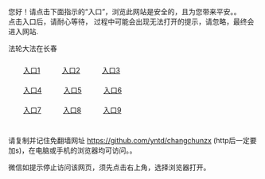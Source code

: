 您好！请点击下面指示的“入口”，浏览此网站是安全的，且为您带来平安。。 <br/>
点击入口后，请耐心等待， 过程中可能会出现无法打开的提示，请忽略，最终会进入网站. </br>

法轮大法在长春<br/>
<div style="padding:10px"><a style="margin:20px" target="_blank" href="https://dxi3jri0rhx0b.cloudfront.net/2Qpsp?vemxwhvu" id="ccLink1" rel="nofollow">入口1</a> <a target="_blank" style="margin:20px" href="https://d20c1i5n0ecti.cloudfront.net/2Qpsp?jqknwvyv" id="ccLink2" rel="nofollow">入口2</a> <a style="margin:20px" target="_blank" href="https://d2q07qo398nfmi.cloudfront.net/2Qpsp?qpibgex" id="ccLink3" rel="nofollow">入口3</a></div>

<div style="padding:10px" ><a style="margin:20px" target="_blank" href="https://dxi3jri0rhx0b.cloudfront.net/2Qpsp?vemxwhvu" id="ccLink4" rel="nofollow">入口4</a> <a style="margin:20px" href="https://d20c1i5n0ecti.cloudfront.net/2Qpsp?jqknwvyv" target="_blank" id="ccLink5" rel="nofollow">入口5</a> <a style="margin:20px" href="https://d2q07qo398nfmi.cloudfront.net/2Qpsp?qpibgex" target="_blank" id="ccLink6" rel="nofollow">入口6</a></div>

<div style="padding:10px"><a style="margin:20px" target="_blank" href="https://dxi3jri0rhx0b.cloudfront.net/2Qpsp?vemxwhvu" id="ccLink7" rel="nofollow">入口7</a> <a style="margin:20px" href="https://d20c1i5n0ecti.cloudfront.net/2Qpsp?jqknwvyv" target="_blank" id="ccLink8" rel="nofollow">入口8</a> <a style="margin:20px" target="_blank" href="https://d2q07qo398nfmi.cloudfront.net/2Qpsp?qpibgex" id="ccLink9" rel="nofollow">入口9</a></div>

<br/>



请复制并记住免翻墙网址 https://github.com/yntd/changchunzx (http后一定要加s)，在电脑或手机的浏览器均可访问。。<br/>

微信如提示停止访问该网页，须先点击右上角，选择浏览器打开。
